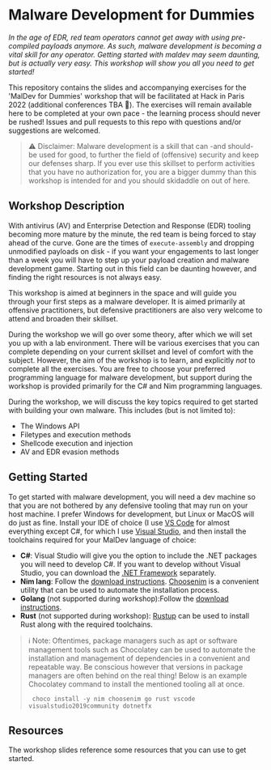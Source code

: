 # Malware Development for Dummies

*In the age of EDR, red team operators cannot get away with using pre-compiled payloads anymore. As such, malware development is becoming a vital skill for any operator. Getting started with maldev may seem daunting, but is actually very easy. This workshop will show you all you need to get started!*

This repository contains the slides and accompanying exercises for the 'MalDev for Dummies' workshop that will be facilitated at Hack in Paris 2022 (additional conferences TBA 👀). The exercises will remain available here to be completed at your own pace - the learning process should never be rushed! Issues and pull requests to this repo with questions and/or suggestions are welcomed.

> ⚠ Disclaimer: Malware development is a skill that can -and should- be used for good, to further the field of (offensive) security and keep our defenses sharp. If you ever use this skillset to perform activities that you have no authorization for, you are a bigger dummy than this workshop is intended for and you should skidaddle on out of here.

## Workshop Description

With antivirus (AV) and Enterprise Detection and Response (EDR) tooling becoming more mature by the minute, the red team is being forced to stay ahead of the curve. Gone are the times of `execute-assembly` and dropping unmodified payloads on disk - if you want your engagements to last longer than a week you will have to step up your payload creation and malware development game. Starting out in this field can be daunting however, and finding the right resources is not always easy.

This workshop is aimed at beginners in the space and will guide you through your first steps as a malware developer. It is aimed primarily at offensive practitioners, but defensive practitioners are also very welcome to attend and broaden their skillset. 

During the workshop we will go over some theory, after which we will set you up with a lab environment. There will be various exercises that you can complete depending on your current skillset and level of comfort with the subject. However, the aim of the workshop is to learn, and explicitly *not* to complete all the exercises. You are free to choose your preferred programming language for malware development, but support during the workshop is provided primarily for the C# and Nim programming languages.

During the workshop, we will discuss the key topics required to get started with building your own malware. This includes (but is not limited to):
- The Windows API
- Filetypes and execution methods
- Shellcode execution and injection
- AV and EDR evasion methods

## Getting Started

To get started with malware development, you will need a dev machine so that you are not bothered by any defensive tooling that may run on your host machine. I prefer Windows for development, but Linux or MacOS will do just as fine. Install your IDE of choice (I use [VS Code](https://code.visualstudio.com/) for almost everything except C#, for which I use [Visual Studio](https://visualstudio.microsoft.com/vs/community/), and then install the toolchains required for your MalDev language of choice:

- **C#**: Visual Studio will give you the option to include the .NET packages you will need to develop C#. If you want to develop without Visual Studio, you can download the [.NET Framework](https://dotnet.microsoft.com/en-us/download/dotnet-framework) separately.
- **Nim lang**: Follow the [download instructions](https://nim-lang.org/install.html). [Choosenim](https://github.com/dom96/choosenim) is a convenient utility that can be used to automate the installation process.
- **Golang** (not supported during workshop):Follow the [download instructions](https://go.dev/doc/install).
- **Rust** (not supported during workshop): [Rustup](https://www.rust-lang.org/tools/install) can be used to install Rust along with the required toolchains. 

> ℹ Note: Oftentimes, package managers such as apt or software management tools such as  Chocolatey can be used to automate the installation and management of dependencies in a convenient and repeatable way. Be conscious however that versions in package managers are often behind on the real thing! Below is an example Chocolatey command to install the mentioned tooling all at once.
>
> ```
>  choco install -y nim choosenim go rust vscode visualstudio2019community dotnetfx
> ```

## Resources

The workshop slides reference some resources that you can use to get started.